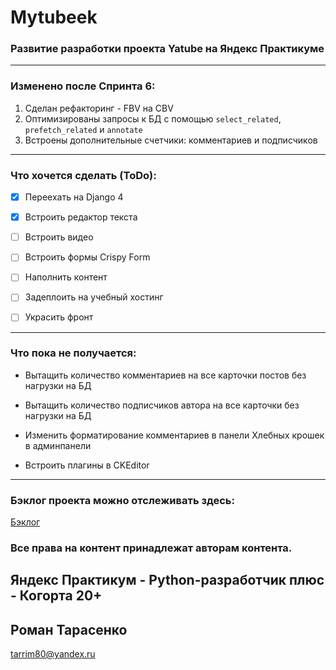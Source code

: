 # Mytubeek
### Развитие разработки проекта Yatube на Яндекс Практикуме

_____________________

### Изменено после Спринта 6:
1. Сделан рефакторинг - FBV на CBV
2. Оптимизированы запросы к БД с помощью ```select_related```, ```prefetch_related``` и ```annotate```
3. Встроены дополнительные счетчики: комментариев и подписчиков
_____________________
### Что хочется сделать (ToDo):

- [X] Переехать на Django 4

- [X] Встроить редактор текста

- [ ] Встроить видео

- [ ] Встроить формы Crispy Form

- [ ] Наполнить контент

- [ ] Задеплоить на учебный хостинг

- [ ] Украсить фронт

_____________________
### Что пока не получается:

- Вытащить количество комментариев на все карточки постов без нагрузки на БД

- Вытащить количество подписчиков автора на все карточки без нагрузки на БД

- Изменить форматирование комментариев в панели Хлебных крошек в админпанели

- Встроить плагины в CKEditor

_____________________

### Бэклог проекта можно отслеживать здесь:

[Бэклог](https://halved-lamp-2b0.notion.site/eb5c787e3d1d4339b8935354d8671620)

### Все права на контент **принадлежат авторам контента.**


## Яндекс Практикум - Python-разработчик плюс - Когорта 20+
## Роман Тарасенко
tarrim80@yandex.ru
